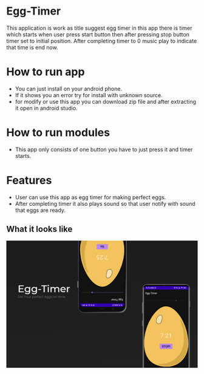 





# Egg-Timer

This application is work as title suggest egg timer in this app there is timer which starts when user press start button then after pressing stop button timer set to initial position.
After completing timer to 0 music play to indicate that time is end now.

# How to run app 

 * You can just install on your android phone.
 * If it shows you an error try for install with unknown source.
 * for modify or use this app you can download zip file and after extracting it open in android studio. 

# How to run modules

 * This app only consists of one button you have to just press it and timer starts.

# Features

 * User can use this app as egg timer for making perfect eggs.
 * After completing timer it also plays sound so that user notify with sound that eggs are ready. 

## What it looks like

![App Screenshot](./poster.jpeg)

  
